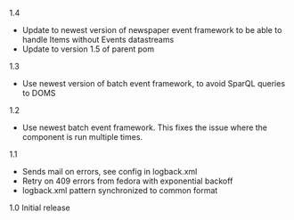 1.4
* Update to newest version of newspaper event framework to be able to handle Items without Events datastreams
* Update to version 1.5 of parent pom

1.3
 * Use newest version of batch event framework, to avoid SparQL queries to DOMS

1.2
 * Use newest batch event framework. This fixes the issue where the component is run multiple times.

1.1
 * Sends mail on errors, see config in logback.xml
 * Retry on 409 errors from fedora with exponential backoff
 * logback.xml pattern synchronized to common format

1.0
Initial release

